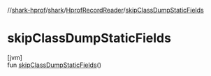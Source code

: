//[shark-hprof](../../../index.md)/[shark](../index.md)/[HprofRecordReader](index.md)/[skipClassDumpStaticFields](skip-class-dump-static-fields.md)

# skipClassDumpStaticFields

[jvm]\
fun [skipClassDumpStaticFields](skip-class-dump-static-fields.md)()
